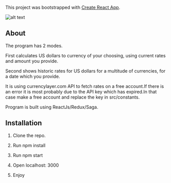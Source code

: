 This project was bootstrapped with [Create React App](https://github.com/facebook/create-react-app).

![alt text](https://stash.tick42.com/users/dyanakiev/repos/currency-converter-redux-saga/browse/public/sample.jpg)

## About

 The program has 2 modes.
 
 First calculates US dollars to currency of your choosing, using current rates and amount you provide.
 
 Second shows historic rates for US dollars for a multitude of currencies, for a date which you provide.
 
 It is using currencylayer.com API to fetch rates on a free account.If there is an error it is most probably due to the API key which has  expired.In that case make a free account and replace the key in src/constants.
 
 Program is built using ReactJs/Redux/Saga.

## Installation

1. Clone the repo.

2. Run npm install 

3. Run npm start

4. Open localhost: 3000

5. Enjoy


